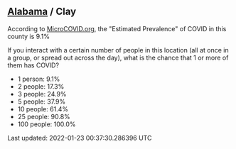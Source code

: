 
## [Alabama](/united-states/alabama) / Clay

According to [MicroCOVID.org](http://microcovid.org),
the "Estimated Prevalence" of COVID in this county is 9.1%

If you interact with a certain number of people in this location
(all at once in a group, or spread out across the day), what is the chance that
1 or more of them has COVID?

- 1 person: 9.1%
- 2 people: 17.3%
- 3 people: 24.9%
- 5 people: 37.9%
- 10 people: 61.4%
- 25 people: 90.8%
- 100 people: 100.0%

Last updated: 2022-01-23 00:37:30.286396 UTC
